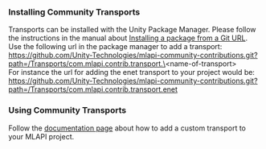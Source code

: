 ### Installing Community Transports

Transports can be installed with the Unity Package Manager. Please follow the instructions in the manual about [Installing a package from a Git URL](https://docs.unity3d.com/Manual/upm-ui-giturl.html). Use the following url in the package manager to add a transport:<br>
https://github.com/Unity-Technologies/mlapi-community-contributions.git?path=/Transports/com.mlapi.contrib.transport.\<name-of-transport\><br>
For instance the url for adding the enet transport to your project would be:<br>
https://github.com/Unity-Technologies/mlapi-community-contributions.git?path=/Transports/com.mlapi.contrib.transport.enet

### Using Community Transports

Follow the [documentation page](https://mlapi.network/wiki/custom-transports/) about how to add a custom transport to your MLAPI project.